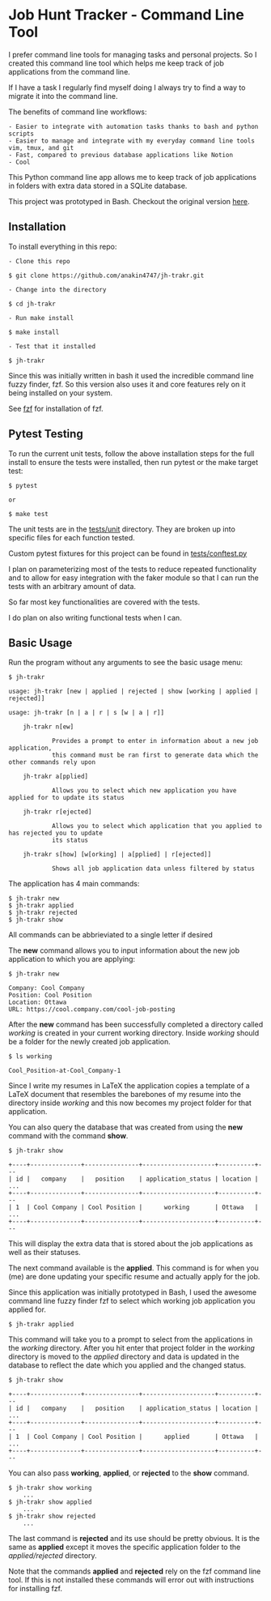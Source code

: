 # Job Hunt Tracker - Command Line Tool

I prefer command line tools for managing tasks and personal projects. So I
created this command line tool which helps me keep track of job applications from
the command line. 

If I have a task I regularly find myself doing I always try to find a way to
migrate it into the command line.

The benefits of command line workflows:

    - Easier to integrate with automation tasks thanks to bash and python scripts
    - Easier to manage and integrate with my everyday command line tools vim, tmux, and git
    - Fast, compared to previous database applications like Notion
    - Cool

This Python command line app allows me to keep track of job applications in
folders with extra data stored in a SQLite database.

This project was prototyped in Bash. Checkout the original version [here](https://github.com/anakin4747/job-hunt-workflow/).


## Installation

To install everything in this repo:

    - Clone this repo

    $ git clone https://github.com/anakin4747/jh-trakr.git

    - Change into the directory

    $ cd jh-trakr

    - Run make install

    $ make install

    - Test that it installed

    $ jh-trakr

Since this was initially written in bash it used the incredible command line
fuzzy finder, fzf. So this version also uses it and core features rely on it
being installed on your system.

See [fzf](https://github.com/junegunn/fzf) for installation of fzf.


## Pytest Testing

To run the current unit tests, follow the above installation steps for the full
install to ensure the tests were installed, then run pytest or the make target
test:

    $ pytest

    or

    $ make test

The unit tests are in the [tests/unit](tests/unit) directory. They are broken
up into specific files for each function tested.

Custom pytest fixtures for this project can be found in [tests/conftest.py](tests/conftest.py)

I plan on parameterizing most of the tests to reduce repeated functionality and
to allow for easy integration with the faker module so that I can run the tests
with an arbitrary amount of data.

So far most key functionalities are covered with the tests.

I do plan on also writing functional tests when I can.


## Basic Usage

Run the program without any arguments to see the basic usage menu:

    $ jh-trakr

    usage: jh-trakr [new | applied | rejected | show [working | applied | rejected]]

    usage: jh-trakr [n | a | r | s [w | a | r]]

        jh-trakr n[ew]

                Provides a prompt to enter in information about a new job application,
                this command must be ran first to generate data which the other commands rely upon

        jh-trakr a[pplied]

                Allows you to select which new application you have applied for to update its status

        jh-trakr r[ejected]

                Allows you to select which application that you applied to has rejected you to update
                its status

        jh-trakr s[how] [w[orking] | a[pplied] | r[ejected]]

                Shows all job application data unless filtered by status


The application has 4 main commands:

    $ jh-trakr new
    $ jh-trakr applied
    $ jh-trakr rejected
    $ jh-trakr show

All commands can be abbrieviated to a single letter if desired

The **new** command allows you to input information about the new job application
to which you are applying:

    $ jh-trakr new

    Company: Cool Company
    Position: Cool Position
    Location: Ottawa      
    URL: https://cool.company.com/cool-job-posting

After the **new** command has been successfully completed a directory called
*working* is created in your current working directory. Inside *working* should
be a folder for the newly created job application.

    $ ls working

    Cool_Position-at-Cool_Company-1

Since I write my resumes in LaTeX the application copies a template of a LaTeX
document that resembles the barebones of my resume into the directory inside
*working* and this now becomes my project folder for that application.

You can also query the database that was created from using the **new** command
with the command **show**.

    $ jh-trakr show

    +----+--------------+---------------+--------------------+----------+---
    | id |   company    |   position    | application_status | location | ...
    +----+--------------+---------------+--------------------+----------+---
    | 1  | Cool Company | Cool Position |      working       | Ottawa   | ...
    +----+--------------+---------------+--------------------+----------+---

This will display the extra data that is stored about the job applications as
well as their statuses.

The next command available is the **applied**. This command is for when you
(me) are done updating your specific resume and actually apply for the job.

Since this application was initially prototyped in Bash, I used the awesome
command line fuzzy finder fzf to select which working job application you
applied for.

    $ jh-trakr applied

This command will take you to a prompt to select from the applications in the
*working* directory. After you hit enter that project folder in the *working*
directory is moved to the *applied* directory and data is updated in the
database to reflect the date which you applied and the changed status.

    $ jh-trakr show

    +----+--------------+---------------+--------------------+----------+---
    | id |   company    |   position    | application_status | location | ...
    +----+--------------+---------------+--------------------+----------+---
    | 1  | Cool Company | Cool Position |      applied       | Ottawa   | ...
    +----+--------------+---------------+--------------------+----------+---

You can also pass **working**, **applied**, or **rejected** to the
**show** command.

    $ jh-trakr show working
        ...
    $ jh-trakr show applied
        ...
    $ jh-trakr show rejected
        ...

The last command is **rejected** and its use should be pretty obvious. It is
the same as **applied** except it moves the specific application folder to the
*applied/rejected* directory.

Note that the commands **applied** and **rejected** rely on the fzf command
line tool. If this is not installed these commands will error out with
instructions for installing fzf.
